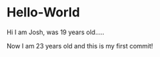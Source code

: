 # Hello-World

Hi I am Josh, was 19 years old.....

Now I am 23 years old and this is my first commit!
